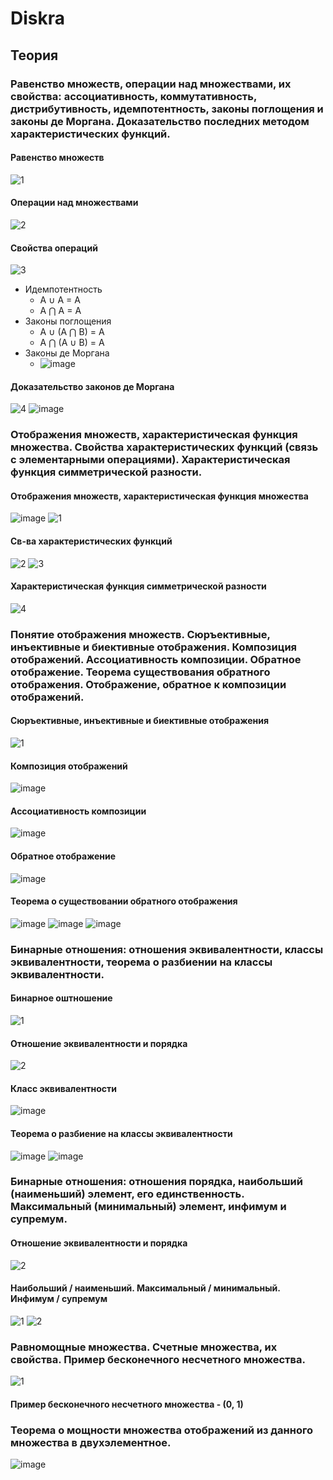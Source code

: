# Diskra
## Теория
### Равенство множеств, операции над множествами, их свойства: ассоциативность, коммутативность, дистрибутивность, идемпотентность, законы поглощения и законы де Моргана. Доказательство последних методом характеристических функций.

#### Равенство множеств
![1](https://user-images.githubusercontent.com/72094319/147854764-50aac12b-6352-48ad-9fa8-c9f973549ab6.jpg)

#### Операции над множествами
![2](https://user-images.githubusercontent.com/72094319/147854803-0c806b7a-92e6-4310-9202-b799e1715a55.jpg)

#### Свойства операций
![3](https://user-images.githubusercontent.com/72094319/147854766-7c0b7d35-3884-4087-ad2c-783c85bbe1bf.jpg)
* Идемпотентность
  + A ∪ A = A
  + A ⋂ A = A
* Законы поглощения
  + A ∪ (A ⋂ B) = A
  + A ⋂ (A ∪ B) = A
* Законы де Моргана
  + ![image](https://user-images.githubusercontent.com/72094319/147854856-5f3111ed-10b2-4738-beee-53f698026ec7.png)
#### Доказательство законов де Моргана
![4](https://user-images.githubusercontent.com/72094319/147854980-a88ab9dd-9be6-4467-8b3b-8d8bd8a801fc.jpg)
![image](https://user-images.githubusercontent.com/72094319/147854906-36ea47be-db62-40e8-a55c-07898f4893cc.png)

### Отображения множеств, характеристическая функция множества. Свойства характеристических функций (связь с элементарными операциями). Характеристическая функция симметрической разности.
#### Отображения множеств, характеристическая функция множества
![image](https://user-images.githubusercontent.com/72094319/147869345-8ee8b804-9dcf-498a-9335-b932001368d2.png)
![1](https://user-images.githubusercontent.com/72094319/147869229-f4297a2f-6e81-4084-ad65-69c779a319a1.jpg)
#### Св-ва характеристических функций
![2](https://user-images.githubusercontent.com/72094319/147869230-4952db0a-9ce6-4025-b9fa-e1804de7c512.jpg)
![3](https://user-images.githubusercontent.com/72094319/147869231-7d6d367b-106a-4e97-850e-e630fb23d016.jpg)
#### Характеристическая функция симметрической разности
![4](https://user-images.githubusercontent.com/72094319/147869232-4d06fc1b-95c0-4bb3-9308-e0551a0e2a41.jpg)

### Понятие отображения множеств. Сюръективные, инъективные и биективные отображения. Композиция отображений. Ассоциативность композиции. Обратное отображение. Теорема существования обратного отображения. Отображение, обратное к композиции отображений.
#### Сюръективные, инъективные и биективные отображения
![1](https://user-images.githubusercontent.com/72094319/147869377-bcc74f38-8031-4601-b418-62c3bdc140f8.jpg)
#### Композиция отображений
![image](https://user-images.githubusercontent.com/72094319/147869402-c4138eb7-1f12-41de-8c4c-3d30c3e9fb18.png)
#### Ассоциативность композиции
![image](https://user-images.githubusercontent.com/72094319/147869447-e9117879-feca-45e6-ab5d-edb24b1b456a.png)
#### Обратное отображение
![image](https://user-images.githubusercontent.com/72094319/147869620-3b3c014e-a62f-4b25-a071-252eb14be8b6.png)
#### Теорема о существовании обратного отображения
![image](https://user-images.githubusercontent.com/72094319/147869580-684fd0bd-18d3-4c5a-becf-c83e019a7a65.png)
![image](https://user-images.githubusercontent.com/72094319/147869593-f487fca7-285d-48ef-8632-9ff1e7e16f4b.png)
![image](https://user-images.githubusercontent.com/72094319/147869600-84a88c3b-b37f-4c33-bbd2-80e904bc341b.png)

### Бинарные отношения: отношения эквивалентности, классы эквивалентности, теорема о разбиении на классы эквивалентности.
#### Бинарное оштношение
![1](https://user-images.githubusercontent.com/72094319/147873578-f4448a4d-2c9d-466a-81c6-6ab03923d169.jpg)
#### Отношение эквивалентности и порядка
![2](https://user-images.githubusercontent.com/72094319/147873579-4dd9f90a-693c-46f5-8275-6e1da1e14b9d.jpg)
#### Класс эквивалентности
![image](https://user-images.githubusercontent.com/72094319/147873595-f6928421-427f-44ca-9ce7-f874a029b21b.png)
#### Теорема о разбиение на классы эквивалентности
![image](https://user-images.githubusercontent.com/72094319/147873611-102d45d7-ef0a-475c-8f3d-d99e7437d1c9.png)
![image](https://user-images.githubusercontent.com/72094319/147873787-d605d5a7-59ef-4252-ba3c-a8649716a9cc.png)

### Бинарные отношения: отношения порядка, наибольший (наименьший) элемент, его единственность. Максимальный (минимальный) элемент, инфимум и супремум.
#### Отношение эквивалентности и порядка
![2](https://user-images.githubusercontent.com/72094319/147873579-4dd9f90a-693c-46f5-8275-6e1da1e14b9d.jpg)
#### Наибольший / наименьший. Максимальный / минимальный. Инфимум / супремум
![1](https://user-images.githubusercontent.com/72094319/147882265-94ddc22c-c7f0-45ab-bf01-475c1336019c.jpg)
![2](https://user-images.githubusercontent.com/72094319/147882267-5c60bb1d-21f0-4af4-9f20-e3b03e51e38e.jpg)

### Равномощные множества. Счетные множества, их свойства. Пример бесконечного несчетного множества.
 ![1](https://user-images.githubusercontent.com/72094319/147882454-4755af73-6d23-4c26-ae27-a187e85b279b.jpg)
 #### Пример бесконечного несчетного множества - (0, 1)

### Теорема о мощности множества отображений из данного множества в двухэлементное.
![image](https://user-images.githubusercontent.com/72094319/147882654-471baad5-2971-4514-bd20-94f0e0cab7d0.png)
